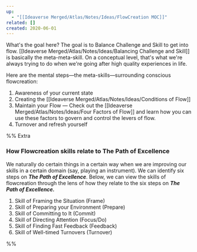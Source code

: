 ```yaml
---
up:
  - "[[Ideaverse Merged/Atlas/Notes/Ideas/FlowCreation MOC]]"
related: []
created: 2020-06-01
---
```


What's the goal here? The goal is to Balance Challenge and Skill to get into flow. [[Ideaverse Merged/Atlas/Notes/Ideas/Balancing Challenge and Skill]] is basically the meta-meta-skill. On a conceptual level, that's what we're always trying to do when we're going after high quality experiences in life.

Here are the mental steps—the meta-skills—surrounding conscious flowcreation:

1. Awareness of your current state
2. Creating the [[Ideaverse Merged/Atlas/Notes/Ideas/Conditions of Flow]]
3. Maintain your Flow — Check out the [[Ideaverse Merged/Atlas/Notes/Ideas/Four Factors of Flow]] and learn how you can use these factors to govern and control the levers of flow.
4. Turnover and refresh yourself

%%
Extra

### How Flowcreation skills relate to The Path of Excellence
We naturally do certain things in a certain way when we are improving our skills in a certain domain (say, playing an instrument). We can identify six steps on ***The Path of Excellence***. Below, we can view the skills of flowcreation through the lens of how they relate to the six steps on ***The Path of Excellence.***

1. Skill of Framing the Situation (Frame)
2. Skill of Preparing your Environment (Prepare)
3. Skill of Committing to It (Commit)
4. Skill of Directing Attention (Focus/Do)
5. Skill of Finding Fast Feedback (Feedback)
6. Skill of Well-timed Turnovers (Turnover)

%%